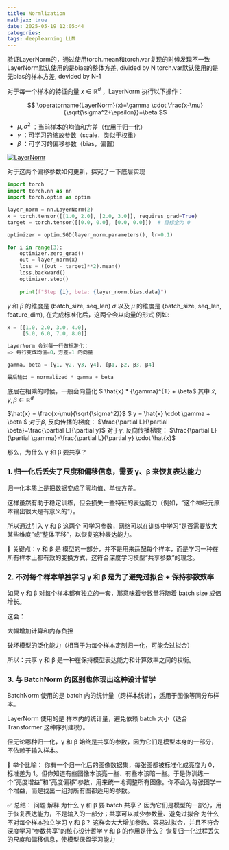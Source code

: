 ```yaml
---
title: Normlization
mathjax: true
date: 2025-05-19 12:05:44
categories:
tags: deeplearning LLM
---
```


验证LayerNorm的，通过使用torch.mean和torch.var复现的时候发现不一致
LayerNorm默认使用的是bias的整体方差, divided by N
torch.var默认使用的是无bias的样本方差, devided by N-1


对于每一个样本的特征向量 $x \in \mathbb{R}^d$ ，LayerNorm 执行以下操作：

$$
\operatorname{LayerNorm}(x)=\gamma \cdot \frac{x-\mu}{\sqrt{\sigma^2+\epsilon}}+\beta
$$

- $\mu, \sigma^2$ ：当前样本的均值和方差（仅用于归一化）
- $\gamma$ ：可学习的缩放参数（scale，类似于权重）
- $\beta$ ：可学习的偏移参数（bias，偏置）
  
[![LayerNomr](https://substackcdn.com/image/fetch/w_1456,c_limit,f_webp,q_auto:good,fl_progressive:steep/https%3A%2F%2Fsubstack-post-media.s3.amazonaws.com%2Fpublic%2Fimages%2F0257ddec-b348-41d7-905d-5bc2b54fd557_1280x720.png)](https://docs.pytorch.org/docs/stable/generated/torch.nn.LayerNorm.html)

<!-- more -->

对于这两个偏移参数如何更新，探究了一下底层实现
```python
import torch
import torch.nn as nn
import torch.optim as optim

layer_norm = nn.LayerNorm(2)
x = torch.tensor([[1.0, 2.0], [2.0, 3.0]], requires_grad=True)
target = torch.tensor([[0.0, 0.0], [0.0, 0.0]])  # 目标全为 0

optimizer = optim.SGD(layer_norm.parameters(), lr=0.1)

for i in range(3):
    optimizer.zero_grad()
    out = layer_norm(x)
    loss = ((out - target)**2).mean()
    loss.backward()
    optimizer.step()
    
    print(f"Step {i}, beta: {layer_norm.bias.data}")

```

$\gamma$ 和 $\beta$ 的维度是 (batch_size, seq_len)
$\sigma$ 以及 $\mu$ 的维度是 (batch_size, seq_len, feature_dim), 在完成标准化后，这两个会以向量的形式
例如:
```python
x = [[1.0, 2.0, 3.0, 4.0],
     [5.0, 6.0, 7.0, 8.0]]

LayerNorm 会对每一行做标准化：
=> 每行变成均值=0，方差=1 的向量

gamma, beta = [γ1, γ2, γ3, γ4], [β1, β2, β3, β4]

最后输出 = normalized * gamma + beta
```
底层在相乘的时候，一般会向量化
$ \hat{x} * {\gamma}^{T} + \beta$
其中 $\hat{x} ,\gamma, \beta \in \mathbb{R}^d$

$\hat{x} = \frac{x-\mu}{\sqrt{\sigma^2}}$
$ y = \hat{x} \cdot \gamma + \beta $
对于$\beta$, 反向传播的梯度： $\frac{\partial L}{\partial \beta}=\frac{\partial L}{\partial y}$
对于$\gamma$, 反向传播梯度： $\frac{\partial L}{\partial \gamma}=\frac{\partial L}{\partial y} \cdot \hat{x}$

那么，为什么 γ 和 β 要共享？
### 1. 归一化后丢失了尺度和偏移信息，需要 γ、β 来恢复表达能力
归一化本质上是把数据变成了零均值、单位方差。

这样虽然有助于稳定训练，但会损失一些特征的表达能力（例如，“这个神经元原本输出很大是有意义的”）。

所以通过引入 γ 和 β 这两个 可学习参数，网络可以在训练中学习“是否需要放大某些维度”或“整体平移”，以恢复这种表达能力。

🎯 关键点：γ 和 β 是 模型的一部分，并不是用来适配每个样本，而是学习一种在所有样本上都有效的变换方式，这符合深度学习模型“共享参数”的理念。
### 2. 不对每个样本单独学习 γ 和 β 是为了避免过拟合 + 保持参数效率
如果 γ 和 β 对每个样本都有独立的一套，那意味着参数量将随着 batch size 成倍增长。

这会：

大幅增加计算和内存负担

破坏模型的泛化能力（相当于为每个样本定制归一化，可能会过拟合）

所以：共享 γ 和 β 是一种在保持模型表达能力和计算效率之间的权衡。

### 3. 与 BatchNorm 的区别也体现出这种设计哲学
BatchNorm 使用的是 batch 内的统计量（跨样本统计），适用于图像等同分布样本。

LayerNorm 使用的是 样本内的统计量，避免依赖 batch 大小（适合 Transformer 这种序列建模）。

但无论哪种归一化，γ 和 β 始终是共享的参数，因为它们是模型本身的一部分，不依赖于输入样本。

🧪 举个比喻：
你有一个归一化后的图像数据集，每张图都被标准化成亮度为 0，标准差为 1。但你知道有些图像本该亮一些、有些本该暗一些。于是你训练一个“亮度增益”和“亮度偏移”参数，用来统一地调整所有图像。你不会为每张图学一个增益，而是找出一组对所有图都适用的参数。

✅ 总结：
问题	解释
为什么 γ 和 β 要 batch 共享？	因为它们是模型的一部分，用于恢复表达能力，不是输入的一部分；共享可以减少参数量、避免过拟合
为什么不对每个样本独立学习 γ 和 β？	这样会大大增加参数、容易过拟合，并且不符合深度学习“参数共享”的核心设计哲学
γ 和 β 的作用是什么？	恢复归一化过程丢失的尺度和偏移信息，使模型保留学习能力